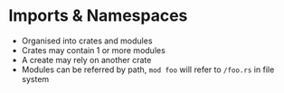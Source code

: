 # Imports & Namespaces

- Organised into crates and modules
- Crates may contain 1 or more modules
- A create may rely on another crate
- Modules can be referred by path, `mod foo` will refer to `/foo.rs` in file system
